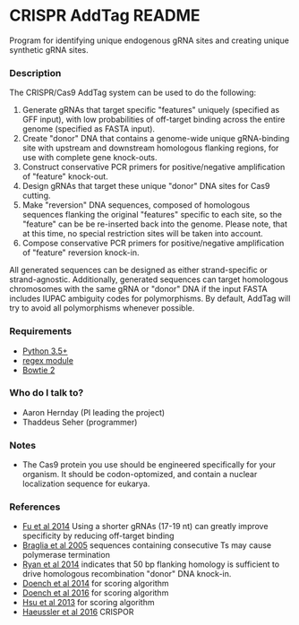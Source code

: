 # CRISPR AddTag README #

Program for identifying unique endogenous gRNA sites and creating unique synthetic gRNA sites.

### Description ###

The CRISPR/Cas9 AddTag system can be used to do the following:

 1. Generate gRNAs that target specific "features" uniquely (specified as GFF input), with low probabilities of off-target binding across the entire genome (specified as FASTA input).
 2. Create "donor" DNA that contains a genome-wide unique gRNA-binding site with upstream and downstream homologous flanking regions, for use with complete gene knock-outs.
 3. Construct conservative PCR primers for positive/negative amplification of "feature" knock-out.
 4. Design gRNAs that target these unique "donor" DNA sites for Cas9 cutting.
 5. Make "reversion" DNA sequences, composed of homologous sequences flanking the original "features" specific to each site, so the "feature" can be be re-inserted back into the genome. Please note, that at this time, no special restriction sites will be taken into account.
 6. Compose conservative PCR primers for positive/negative amplification of "feature" reversion knock-in.

All generated sequences can be designed as either strand-specific or strand-agnostic. Additionally, generated sequences can target homologous chromosomes with the same gRNA or "donor" DNA if the input FASTA includes IUPAC ambiguity codes for polymorphisms. By default, AddTag will try to avoid all polymorphisms whenever possible.

### Requirements ###

* [Python 3.5+](https://www.python.org/downloads/)
* [regex module](https://pypi.python.org/pypi/regex)
* [Bowtie 2](http://bowtie-bio.sourceforge.net/bowtie2/)

### Who do I talk to? ###

* Aaron Hernday (PI leading the project)
* Thaddeus Seher (programmer)

### Notes ###

* The Cas9 protein you use should be engineered specifically for your organism. It should be codon-optomized, and contain a nuclear localization sequence for eukarya.

### References ###
* [Fu et al 2014](http://dx.doi.org/10.1038/nbt.2808) Using a shorter gRNAs (17-19 nt) can greatly improve specificity by reducing off-target binding
* [Braglia et al 2005](http://dx.doi.org/10.1074/jbc.M412238200) sequences containing consecutive Ts may cause polymerase termination
* [Ryan et al 2014](http://dx.doi.org/10.7554/eLife.03703) indicates that 50 bp flanking homology is sufficient to drive homologous recombination "donor" DNA knock-in.
* [Doench et al 2014](http://dx.doi.org/10.1038/nbt.3026) for scoring algorithm
* [Doench et al 2016](http://dx.doi.org/10.1038/nbt.3437) for scoring algorithm
* [Hsu et al 2013](http://dx.doi.org/10.1038/nbt.2647) for scoring algorithm
* [Haeussler et al 2016](http://dx.doi.org/10.1186/s13059-016-1012-2) CRISPOR
